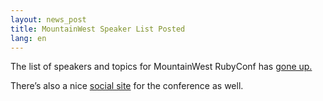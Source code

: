 ```yaml
---
layout: news_post
title: MountainWest Speaker List Posted
lang: en
---
```


The list of speakers and topics for MountainWest RubyConf has [gone
up.][1]

There’s also a nice [social site][2] for the conference as well.

[1]: http://mtnwestruby.org/speakers 
[2]: http://mtnwestruby.conferencemeetup.com/people 
